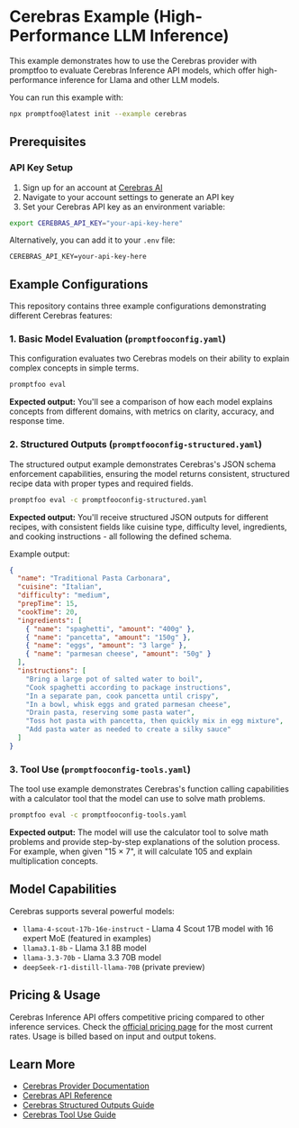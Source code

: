 # Cerebras Example (High-Performance LLM Inference)

This example demonstrates how to use the Cerebras provider with promptfoo to evaluate Cerebras Inference API models, which offer high-performance inference for Llama and other LLM models.

You can run this example with:

```bash
npx promptfoo@latest init --example cerebras
```

## Prerequisites

### API Key Setup

1. Sign up for an account at [Cerebras AI](https://console.cerebras.ai/)
2. Navigate to your account settings to generate an API key
3. Set your Cerebras API key as an environment variable:

```bash
export CEREBRAS_API_KEY="your-api-key-here"
```

Alternatively, you can add it to your `.env` file:

```
CEREBRAS_API_KEY=your-api-key-here
```

## Example Configurations

This repository contains three example configurations demonstrating different Cerebras features:

### 1. Basic Model Evaluation (`promptfooconfig.yaml`)

This configuration evaluates two Cerebras models on their ability to explain complex concepts in simple terms.

```bash
promptfoo eval
```

**Expected output:** You'll see a comparison of how each model explains concepts from different domains, with metrics on clarity, accuracy, and response time.

### 2. Structured Outputs (`promptfooconfig-structured.yaml`)

The structured output example demonstrates Cerebras's JSON schema enforcement capabilities, ensuring the model returns consistent, structured recipe data with proper types and required fields.

```bash
promptfoo eval -c promptfooconfig-structured.yaml
```

**Expected output:** You'll receive structured JSON outputs for different recipes, with consistent fields like cuisine type, difficulty level, ingredients, and cooking instructions - all following the defined schema.

Example output:

```json
{
  "name": "Traditional Pasta Carbonara",
  "cuisine": "Italian",
  "difficulty": "medium",
  "prepTime": 15,
  "cookTime": 20,
  "ingredients": [
    { "name": "spaghetti", "amount": "400g" },
    { "name": "pancetta", "amount": "150g" },
    { "name": "eggs", "amount": "3 large" },
    { "name": "parmesan cheese", "amount": "50g" }
  ],
  "instructions": [
    "Bring a large pot of salted water to boil",
    "Cook spaghetti according to package instructions",
    "In a separate pan, cook pancetta until crispy",
    "In a bowl, whisk eggs and grated parmesan cheese",
    "Drain pasta, reserving some pasta water",
    "Toss hot pasta with pancetta, then quickly mix in egg mixture",
    "Add pasta water as needed to create a silky sauce"
  ]
}
```

### 3. Tool Use (`promptfooconfig-tools.yaml`)

The tool use example demonstrates Cerebras's function calling capabilities with a calculator tool that the model can use to solve math problems.

```bash
promptfoo eval -c promptfooconfig-tools.yaml
```

**Expected output:** The model will use the calculator tool to solve math problems and provide step-by-step explanations of the solution process. For example, when given "15 × 7", it will calculate 105 and explain multiplication concepts.

## Model Capabilities

Cerebras supports several powerful models:

- `llama-4-scout-17b-16e-instruct` - Llama 4 Scout 17B model with 16 expert MoE (featured in examples)
- `llama3.1-8b` - Llama 3.1 8B model
- `llama-3.3-70b` - Llama 3.3 70B model
- `deepSeek-r1-distill-llama-70B` (private preview)

## Pricing & Usage

Cerebras Inference API offers competitive pricing compared to other inference services. Check the [official pricing page](https://docs.cerebras.ai) for the most current rates. Usage is billed based on input and output tokens.

## Learn More

- [Cerebras Provider Documentation](https://promptfoo.dev/docs/providers/cerebras)
- [Cerebras API Reference](https://docs.cerebras.ai/)
- [Cerebras Structured Outputs Guide](https://docs.cerebras.ai/capabilities/structured-outputs/)
- [Cerebras Tool Use Guide](https://docs.cerebras.ai/capabilities/tool-use/)
